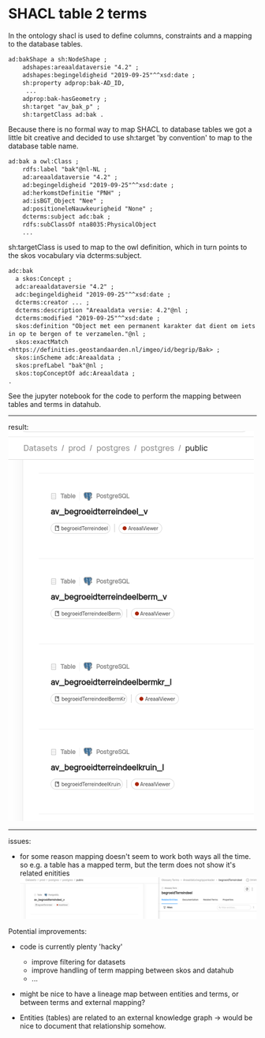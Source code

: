 # SHACL table 2 terms

In the ontology shacl is used to define columns, constraints and a mapping to the database tables.

```
ad:bakShape a sh:NodeShape ;
    adshapes:areaaldataversie "4.2" ;
    adshapes:begingeldigheid "2019-09-25"^^xsd:date ;
    sh:property adprop:bak-AD_ID,
     ...
    adprop:bak-hasGeometry ;
    sh:target "av_bak_p" ;
    sh:targetClass ad:bak .
```
Because there is no formal way to map SHACL to database tables we got a little bit creative and decided to use sh:target 'by convention' to map to the database table name.

```
ad:bak a owl:Class ;
    rdfs:label "bak"@nl-NL ;
    ad:areaaldataversie "4.2" ;
    ad:begingeldigheid "2019-09-25"^^xsd:date ;
    ad:herkomstDefinitie "PNH" ;
    ad:isBGT_Object "Nee" ;
    ad:positioneleNauwkeurigheid "None" ;
    dcterms:subject adc:bak ;
    rdfs:subClassOf nta8035:PhysicalObject
    ...
```
sh:targetClass is used to map to the owl definition, which in turn points to the skos vocabulary via dcterms:subject.

```
adc:bak
  a skos:Concept ;
  adc:areaaldataversie "4.2" ;
  adc:begingeldigheid "2019-09-25"^^xsd:date ;
  dcterms:creator ... ;
  dcterms:description "Areaaldata versie: 4.2"@nl ;
  dcterms:modified "2019-09-25"^^xsd:date ;
  skos:definition "Object met een permanent karakter dat dient om iets in op te bergen of te verzamelen."@nl ;
  skos:exactMatch <https://definities.geostandaarden.nl/imgeo/id/begrip/Bak> ;
  skos:inScheme adc:Areaaldata ;
  skos:prefLabel "bak"@nl ;
  skos:topConceptOf adc:Areaaldata ;
.
```

See the jupyter notebook for the code to perform the mapping between tables and terms in datahub.

---
result:
![](../images/enitities-with-terms.png)

---

issues:
- for some reason mapping doesn't seem to work both ways all the time.
so e.g. a table has a mapped term, but the term does not show it's related enitities
![](../images/mismatch-term-table.png)


Potential improvements:
- code is currently plenty 'hacky'
    - improve filtering for datasets
    - improve handling of term mapping between skos and datahub
    - ...

- might be nice to have a lineage map between entities and terms, or between terms and external mapping?
- Entities (tables) are related to an external knowledge graph -> would be nice to document that relationship somehow.